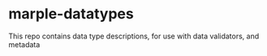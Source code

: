 # marple-datatypes
This repo contains data type descriptions, for use with data validators, and metadata
